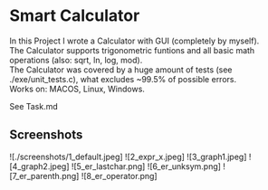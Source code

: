# Smart Calculator
In this Project I wrote a Calculator with GUI (completely by myself).  
The Calculator supports trigonometric funtions and all basic math operations (also: sqrt, ln, log, mod).  
The Calculator was covered by a huge amount of tests (see ./exe/unit_tests.c), what excludes ~99.5% of possible errors.  
Works on: MACOS, Linux, Windows.  

See Task.md  

## Screenshots

![./screenshots/1_default.jpeg]
![2_expr_x.jpeg]
![3_graph1.jpeg]
![4_graph2.jpeg]
![5_er_lastchar.png]
![6_er_unksym.png]
![7_er_parenth.png]
![8_er_operator.png]
